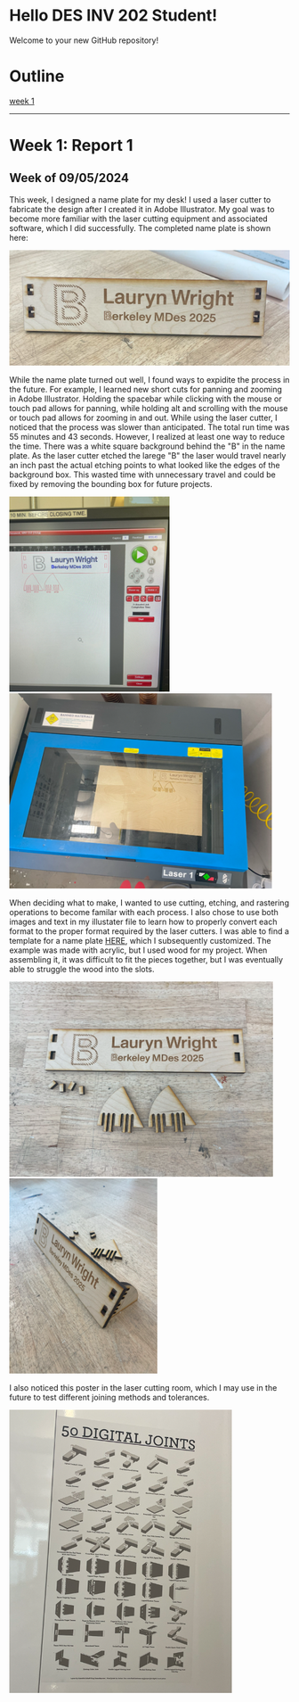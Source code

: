 # Hello DES INV 202 Student!
Welcome to your new GitHub repository! 

# Outline
[week 1](README.md#week-1-report-1)

---
# Week 1: Report 1 #
## Week of 09/05/2024

This week, I designed a name plate for my desk! I used a laser cutter to fabricate the design after I created it in Adobe Illustrator. My goal was to become more familiar with the laser cutting equipment and associated software, which I did successfully. The completed name plate is shown here:

<a align="center"><img width="800" alt="Completed Name Plate" src="assets/completed name plate.png"></a>

While the name plate turned out well, I found ways to expidite the process in the future. For example, I learned new short cuts for panning and zooming in Adobe Illustrator. Holding the spacebar while clicking with the mouse or touch pad allows for panning, while holding alt and scrolling with the mouse or touch pad allows for zooming in and out. While using the laser cutter, I noticed that the process was slower than anticipated. The total run time was 55 minutes and 43 seconds. However, I realized at least one way to reduce the time. There was a white square background behind the "B" in the name plate. As the laser cutter etched the larege "B" the laser would travel nearly an inch past the actual etching points to what looked like the edges of the background box. This wasted time with unnecessary travel and could be fixed by removing the bounding box for future projects.

<a align="center"><img height="350" alt="Completed Name Plate" src="assets/run time image.png">
<img height="350" alt="Completed Name Plate" src="assets/laser cutter image.png"></a>

When deciding what to make, I wanted to use cutting, etching, and rastering operations to become familar with each process. I also chose to use both images and text in my illustater file to learn how to properly convert each format to the proper format required by the laser cutters. I was able to find a template for a name plate <a href="https://www.instructables.com/Laser-Cut-Desk-Nameplate/">HERE</a>, which I subsequently customized. The example was made with acrylic, but I used wood for my project. When assembling it, it was difficult to fit the pieces together, but I was eventually able to struggle the wood into the slots.


<a align="center"><img height="350" alt="Completed Name Plate" src="assets/name plate parts.png">
<img height="350" alt="Completed Name Plate" src="assets/name plate assembly.png"></a>

I also noticed this poster in the laser cutting room, which I may use in the future to test different joining methods and tolerances.

<a align="center"><img width="400" alt="Completed Name Plate" src="assets/joints photo.png"></a>
